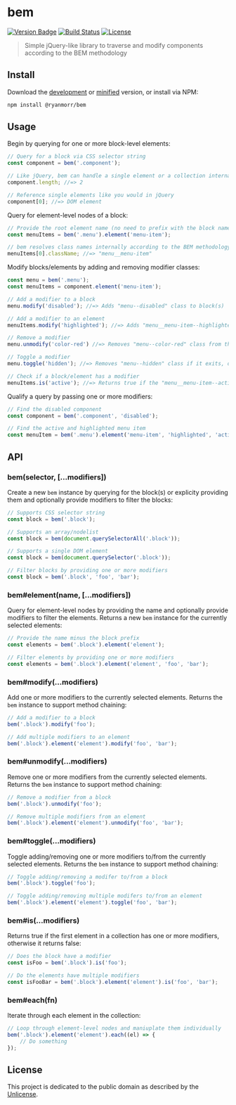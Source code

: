 # bem

[![Version Badge][version-image]][project-url]
[![Build Status][build-image]][build-url]
[![License][license-image]][license-url]

> Simple jQuery-like library to traverse and modify components according to the BEM methodology

## Install

Download the [development](http://github.com/ryanmorr/bem/raw/master/dist/bem.js) or [minified](http://github.com/ryanmorr/bem/raw/master/dist/bem.min.js) version, or install via NPM:

``` sh
npm install @ryanmorr/bem
```

## Usage

Begin by querying for one or more block-level elements:

``` javascript
// Query for a block via CSS selector string
const component = bem('.component');

// Like jQuery, bem can handle a single element or a collection internally
component.length; //=> 2

// Reference single elements like you would in jQuery
component[0]; //=> DOM element
```

Query for element-level nodes of a block:

``` javascript
// Provide the root element name (no need to prefix with the block name)
const menuItems = bem('.menu').element('menu-item');

// bem resolves class names internally according to the BEM methodology
menuItems[0].className; //=> "menu__menu-item"
```

Modify blocks/elements by adding and removing modifier classes:

``` javascript
const menu = bem('.menu');
const menuItems = component.element('menu-item');

// Add a modifier to a block
menu.modify('disabled'); //=> Adds "menu--disabled" class to block(s)

// Add a modifier to an element
menuItems.modify('highlighted'); //=> Adds "menu__menu-item--highlighted" class to element(s)

// Remove a modifier
menu.unmodify('color-red') //=> Removes "menu--color-red" class from the block(s)

// Toggle a modifier
menu.toggle('hidden'); //=> Removes "menu--hidden" class if it exits, otherwise, it adds it

// Check if a block/element has a modifier
menuItems.is('active'); //=> Returns true if the "menu__menu-item--active" class exists
```

Qualify a query by passing one or more modifiers:

``` javascript
// Find the disabled component
const component = bem('.component', 'disabled');

// Find the active and highlighted menu item
const menuItem = bem('.menu').element('menu-item', 'highlighted', 'active');
```

## API

### bem(selector, [...modifiers])

Create a new `bem` instance by querying for the block(s) or explicity providing them and optionally provide modifiers to filter the blocks:

```javascript
// Supports CSS selector string
const block = bem('.block');

// Supports an array/nodelist
const block = bem(document.querySelectorAll('.block'));

// Supports a single DOM element
const block = bem(document.querySelector('.block'));

// Filter blocks by providing one or more modifiers
const block = bem('.block', 'foo', 'bar');
```

### bem#element(name, [...modifiers])

Query for element-level nodes by providing the name and optionally provide modifiers to filter the elements. Returns a new `bem` instance for the currently selected elements:

```javascript
// Provide the name minus the block prefix
const elements = bem('.block').element('element');

// Filter elements by providing one or more modifiers
const elements = bem('.block').element('element', 'foo', 'bar');
```

### bem#modify(...modifiers)

Add one or more modifiers to the currently selected elements. Returns the `bem` instance to support method chaining:

```javascript
// Add a modifier to a block
bem('.block').modify('foo');

// Add multiple modifiers to an element
bem('.block').element('element').modify('foo', 'bar');
```

### bem#unmodify(...modifiers)

Remove one or more modifiers from the currently selected elements. Returns the `bem` instance to support method chaining:

```javascript
// Remove a modifier from a block
bem('.block').unmodify('foo');

// Remove multiple modifiers from an element
bem('.block').element('element').unmodify('foo', 'bar');
```

### bem#toggle(...modifiers)

Toggle adding/removing one or more modifiers to/from the currently selected elements. Returns the `bem` instance to support method chaining:

```javascript
// Toggle adding/removing a modifer to/from a block
bem('.block').toggle('foo');

// Toggle adding/removing multiple modifers to/from an element
bem('.block').element('element').toggle('foo', 'bar');
```

### bem#is(...modifiers)

Returns true if the first element in a collection has one or more modifiers, otherwise it returns false:

```javascript
// Does the block have a modifier
const isFoo = bem('.block').is('foo');

// Do the elements have multiple modifiers
const isFooBar = bem('.block').element('element').is('foo', 'bar');
```

### bem#each(fn)

Iterate through each element in the collection:

```javascript
// Loop through element-level nodes and maniuplate them individually
bem('.block').element('element').each((el) => {
    // Do something 
});
```

## License

This project is dedicated to the public domain as described by the [Unlicense](http://unlicense.org/).

[project-url]: https://github.com/ryanmorr/bem
[version-image]: https://badge.fury.io/gh/ryanmorr%2Fbem.svg
[build-url]: https://travis-ci.org/ryanmorr/bem
[build-image]: https://travis-ci.org/ryanmorr/bem.svg
[license-image]: https://img.shields.io/badge/license-Unlicense-blue.svg
[license-url]: UNLICENSE